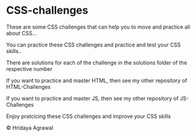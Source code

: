 # CSS-challenges

These are some CSS challenges that can help you to move and practice all about CSS...

You can practice these CSS challenges and practice and test your CSS skills..

There are solutions for each of the challenge in the solutions folder of the respective number

If you want to practice and master HTML, then see my other repository of HTML-Challenges

If you want to practice and master JS, then see my other repository of JS-Challenges

Enjoy pratcicing these CSS challenges and improve your CSS skills

© Hridaya Agrawal
